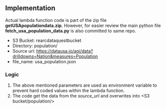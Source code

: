 ## Implementation
Actual lambda function code is part of the zip file **getUSApopulationdata.zip**. However, for easier review the main python file **fetch_usa_population_data.py** is also committed to same repo.

- S3 Bucket: rearcdataquestbucket
- Directory: population/
- Source url: https://datausa.io/api/data?drilldowns=Nation&measures=Population
- file_name: usa_population.json

### Logic

1. The above mentioned parameters are used as environment variable to prevent hard coded values within the lambda function.
2. The code get the data from the *source_url* and overwrites into <S3 bucket/population/>
   
